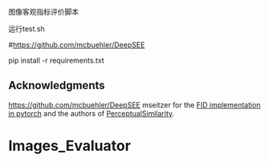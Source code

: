 图像客观指标评价脚本


运行test.sh


#https://github.com/mcbuehler/DeepSEE

pip install -r requirements.txt

## Acknowledgments
https://github.com/mcbuehler/DeepSEE
mseitzer for the [FID implementation in pytorch](https://github.com/mseitzer/pytorch-fid.git) 
and the authors of [PerceptualSimilarity](https://github.com/richzhang/PerceptualSimilarity).

# Images_Evaluator
